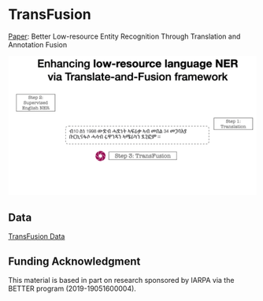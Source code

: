 # TransFusion

[Paper](https://arxiv.org/abs/2305.13582): Better Low-resource Entity Recognition Through Translation and Annotation Fusion

![TransFusion](https://raw.githubusercontent.com/edchengg/transfusion/main/asset/trans_gif.gif)

## Data
[TransFusion Data](https://drive.google.com/drive/folders/1dNPLlvgA_wQ72uVhw5gL30a60aIySkl-?usp=share_link)

## Funding Acknowledgment
This material is based in part on research sponsored by IARPA via the BETTER program (2019-19051600004).
